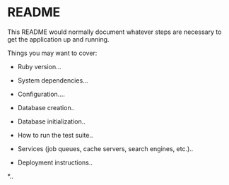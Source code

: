 # README

This README would normally document whatever steps are necessary to get the
application up and running.

Things you may want to cover:

* Ruby version...

* System dependencies...

* Configuration....

* Database creation..

* Database initialization..

* How to run the test suite..

* Services (job queues, cache servers, search engines, etc.)..

* Deployment instructions..

*..
